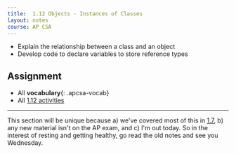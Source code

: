 ```yaml
---
title:  1.12 Objects - Instances of Classes
layout: notes
course: AP CSA
---
```


- Explain the relationship between a class and an object
- Develop code to declare variables to store reference types

## Assignment

- All **vocabulary**{: .apcsa-vocab}
- All [1.12 activities](https://runestone.academy/ns/books/published/manvillehighschool_csawesome2_2526/topic-1-12-objects.html)

---

This section will be unique because a) we've covered most of this in [1.7](./1-7-apis-and-libraries.md#classes-attributes-and-behaviors), b) any new material isn't on the AP exam, and c) I'm out today. So in the interest of resting and getting healthy, go read the old notes and see you Wednesday.
